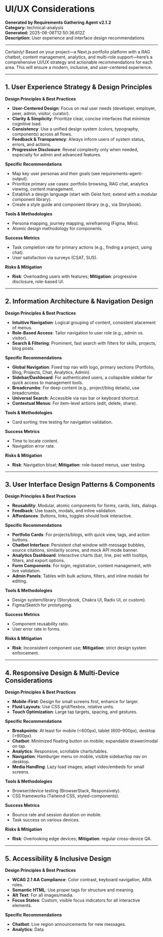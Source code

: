 # UI/UX Considerations

**Generated by Requirements Gathering Agent v2.1.2**  
**Category:** technical-analysis  
**Generated:** 2025-06-06T12:50:36.612Z  
**Description:** User experience and interface design recommendations

---

Certainly! Based on your project—a Next.js portfolio platform with a RAG chatbot, content management, analytics, and multi-role support—here’s a comprehensive UI/UX strategy and actionable recommendations for each area. This will ensure a modern, inclusive, and user-centered experience.

---

## 1. User Experience Strategy & Design Principles

**Design Principles & Best Practices**
- **User-Centered Design**: Focus on real user needs (developer, employer, peer, admin, visitor, curator).
- **Clarity & Simplicity**: Prioritize clear, concise interfaces that minimize cognitive load.
- **Consistency**: Use a unified design system (colors, typography, components) across all flows.
- **Feedback & Transparency**: Always inform users of system status, errors, and actions.
- **Progressive Disclosure**: Reveal complexity only when needed, especially for admin and advanced features.

**Specific Recommendations**
- Map key user personas and their goals (see requirements-agent-output).
- Prioritize primary use cases: portfolio browsing, RAG chat, analytics viewing, content management.
- Establish a design language (start with Geist font; extend with a modular component library).
- Create a style guide and component library (e.g., via Storybook).

**Tools & Methodologies**
- Persona mapping, journey mapping, wireframing (Figma, Miro).
- Atomic design methodology for components.

**Success Metrics**
- Task completion rate for primary actions (e.g., finding a project, using chat).
- User satisfaction via surveys (CSAT, SUS).

**Risks & Mitigation**
- **Risk**: Overloading users with features; **Mitigation**: progressive disclosure, role-based UI.

---

## 2. Information Architecture & Navigation Design

**Design Principles & Best Practices**
- **Intuitive Navigation**: Logical grouping of content, consistent placement of menus.
- **Role-Based Access**: Tailor navigation to user role (e.g., admin vs. visitor).
- **Search & Filtering**: Prominent, fast search with filters for skills, projects, blog posts.

**Specific Recommendations**
- **Global Navigation**: Fixed top nav with logo, primary sections (Portfolio, Blog, Projects, Chat, Analytics, Admin).
- **Sidebar/Dashboard**: For authenticated users, a collapsible sidebar for quick access to management tools.
- **Breadcrumbs**: For deep content (e.g., project/blog details), use breadcrumbs.
- **Universal Search**: Accessible via nav bar or keyboard shortcut.
- **Contextual Menus**: For item-level actions (edit, delete, share).

**Tools & Methodologies**
- Card sorting; tree testing for navigation validation.

**Success Metrics**
- Time to locate content.
- Navigation error rate.

**Risks & Mitigation**
- **Risk**: Navigation bloat; **Mitigation**: role-based menus, user testing.

---

## 3. User Interface Design Patterns & Components

**Design Principles & Best Practices**
- **Reusability**: Modular, atomic components for forms, cards, lists, dialogs.
- **Feedback**: Use toasts, modals, and inline validation.
- **Affordances**: Buttons, links, toggles should look interactive.

**Specific Recommendations**
- **Portfolio Cards**: For projects/blogs, with quick view, tags, and action buttons.
- **Chatbot Interface**: Persistent chat window with message bubbles, source citations, similarity scores, and mock API mode banner.
- **Analytics Dashboard**: Interactive charts (bar, line, pie) with tooltips, filters, and export options.
- **Form Components**: For login, registration, content management, with live validation.
- **Admin Panels**: Tables with bulk actions, filters, and inline modals for editing.

**Tools & Methodologies**
- Design system/library (Storybook, Chakra UI, Radix UI, or custom).
- Figma/Sketch for prototyping.

**Success Metrics**
- Component reusability ratio.
- User error rate in forms.

**Risks & Mitigation**
- **Risk**: Inconsistent component use; **Mitigation**: strict design system enforcement.

---

## 4. Responsive Design & Multi-Device Considerations

**Design Principles & Best Practices**
- **Mobile-First**: Design for small screens first, enhance for larger.
- **Fluid Layouts**: Use CSS grid/flexbox, relative units.
- **Touch Optimization**: Large tap targets, spacing, and gestures.

**Specific Recommendations**
- **Breakpoints**: At least for mobile (<600px), tablet (600–900px), desktop (>900px).
- **Chatbot**: Minimized floating button on mobile; expandable drawer/modal on tap.
- **Analytics**: Responsive, scrollable charts/tables.
- **Navigation**: Hamburger menu on mobile, visible sidebar/top nav on desktop.
- **Media Handling**: Lazy load images; adapt video/embeds for small screens.

**Tools & Methodologies**
- Browser/device testing (BrowserStack, Responsively).
- CSS frameworks (Tailwind CSS, styled-components).

**Success Metrics**
- Bounce rate and session duration on mobile.
- Task success on various devices.

**Risks & Mitigation**
- **Risk**: Overlooking edge devices; **Mitigation**: regular cross-device QA.

---

## 5. Accessibility & Inclusive Design

**Design Principles & Best Practices**
- **WCAG 2.1 AA Compliance**: Color contrast, keyboard navigation, ARIA roles.
- **Semantic HTML**: Use proper tags for structure and meaning.
- **Alt Text**: For all images/media.
- **Focus States**: Custom, visible focus indicators for all interactive elements.

**Specific Recommendations**
- **Chatbot**: Live region announcements for new messages.
- **Analytics**: Data